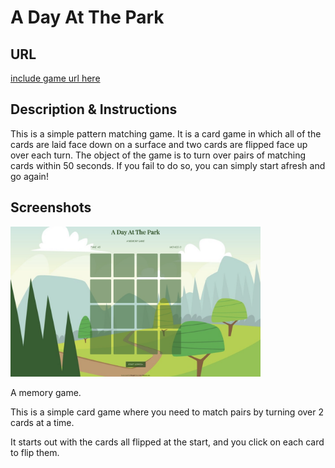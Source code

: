 # A Day At The Park

## URL

<a href="http://www.google.com">include game url here</a>

## Description & Instructions

This is a simple pattern matching game. It is a card game in which all of the cards are laid face down on a surface and two cards are flipped face up over each turn. The object of the game is to turn over pairs of matching cards within 50 seconds. If you fail to do so, you can simply start afresh and go again!

## Screenshots

<img src="images/screenshots/Start.png" alt="Start" width=400px height=240px/>



A memory game.

This is a simple card game where you need to match pairs by turning over 2 cards at a time. 

It starts out with the cards all flipped at the start, and you click on each card to flip them.
